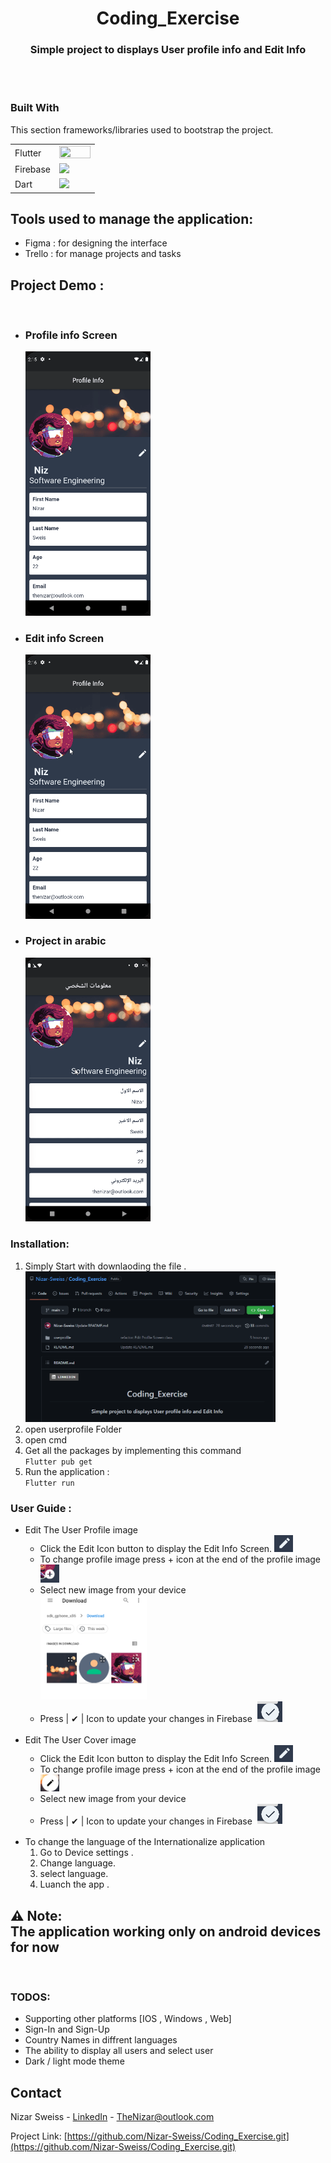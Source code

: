 <div align="center">
 <h1>
 <b>
Coding_Exercise</b></h1>
<h3>Simple project to displays User profile info and Edit Info</h3>

</div>

<br /> <br />

### Built With

This section frameworks/libraries used to bootstrap the project.

|          |                                                                                                                                  |
| -------- | -------------------------------------------------------------------------------------------------------------------------------- |
| Flutter  | <img src="https://cdn.iconscout.com/icon/free/png-256/flutter-2752187-2285004.png" width="50" height="30%">                      |
| Firebase | <img src="https://firebase.google.com/static/images/brand-guidelines/logo-logomark.png" width="50" >                             |
| Dart     | <img src="https://play-lh.googleusercontent.com/qbeCduZblOk80GaY164lw47gIRjXq9QIzSmgFwqQj1PyhNhTWxYR0OqPzm8BumnmJQ" width="50" > |

## Tools used to manage the application:

- Figma : for designing the interface
- Trello : for manage projects and tasks

## Project Demo :

<br />

<ul>
    <li><h3>Profile info Screen</h3>
  <img src="userprofile\Read me file sources/pf_info.gif" width="200" > </li>
    <li><h3>Edit info Screen</h3>
  <img src="userprofile\Read me file sources/edit_pf.gif" width="200" > </li>
      <li><h3>Project in arabic</h3>
  <img src="userprofile\Read me file sources/ar_app.gif" width="200" > </li>
</ul>

### Installation:

<ol>
  <li>Simply Start with downlaoding the file . </br>
    <img src="userprofile\Read me file sources/dw.gif" width="400" >
  </li>
  <li>open userprofile Folder 
  </li>
  <li> open cmd 
  </li>
  <li> Get all the packages by implementing this command </br> 
   <code>Flutter pub get</code>
  </li>
  <li>Run the application : </br> 
    <code>Flutter run </code>
  </li>

</ol>

### User Guide :

  <ul>
    <li> Edit The User Profile image  </br>
      <ul>
        <li>
        Click the Edit Icon button to display the Edit Info Screen.
        <img src="userprofile\Read me file sources/edit_icon.png" width="30" ></li>
        <li>
        To change profile image press + icon at the end of the profile image  
        <img src="userprofile\Read me file sources/change_pf.png" width="30" ></li>
        <li>
        Select new image from your device   </br>
        <img src="userprofile\Read me file sources/pick_image.png" width="170" ></li>
        <li>
        Press  | &#10004; | Icon to update your changes in Firebase   
        <img src="userprofile\Read me file sources/done_icon.png" width="40" ></li>
  </ul>
  </li>
  </br>
  <li> Edit The User Cover image  </br>
      <ul>
        <li>
        Click the Edit Icon button to display the Edit Info Screen.
        <img src="userprofile\Read me file sources/edit_icon.png" width="30" ></li>
        <li>
        To change profile image press + icon at the end of the profile image  
        <img src="userprofile\Read me file sources/cover_edit_icon.png" width="30" ></li>
        <li>
        Select new image from your device </li>
        <li>
        Press  | &#10004; | Icon to update your changes in Firebase   
        <img src="userprofile\Read me file sources/done_icon.png" width="40" ></li></ul></br>

  <li>To change the language of the Internationalize application 
    <ol>
      <li> Go to Device settings .
      </li>
      <li> Change language.  
      </li>
      <li> select language.   
      </li>
      <li> Luanch the app .   
      </li>
    </ol>
  </li>
  
</ul>

<h2>	
&#9888; Note: </br>The application working only on android devices for now  </h2>

</br>

### TODOS:

<ul>
  <li>Supporting other platforms [IOS , Windows , Web]</li>
  <li>Sign-In and Sign-Up</li>
  <li>Country Names in diffrent languages </li>
  <li>The ability to display all users and select user </li>
  <li>Dark / light mode theme </li>

</ul>
<!-- CONTACT -->

## Contact

Nizar Sweiss - [LinkedIn](https://www.linkedin.com/in/nizar-sweiss/) - TheNizar@outlook.com

Project Link: [https://github.com/Nizar-Sweiss/Coding_Exercise.git](https://github.com/Nizar-Sweiss/Coding_Exercise.git)

[linkedin-shield]: https://img.shields.io/badge/-LinkedIn-black.svg?style=for-the-badge&logo=linkedin&colorB=555
[linkedin-url]: https://www.linkedin.com/in/nizar-sweiss/
